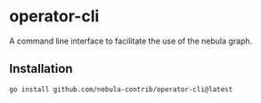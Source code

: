 # operator-cli

A command line interface to facilitate the use of the nebula graph.

## Installation

```bash
go install github.com/nebula-contrib/operator-cli@latest
```